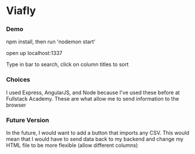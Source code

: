 # Viafly

### Demo

npm install, then run 'nodemon start'

open up localhost:1337

Type in bar to search, click on column titles to sort

### Choices

I used Express, AngularJS, and Node because I've used these before at Fullstack Academy. These are what allow me to send information to the browser

### Future Version

In the future, I would want to add a button that imports any CSV. This would mean that I would have to send data back to my backend and change my HTML file to be more flexible (allow different columns)
